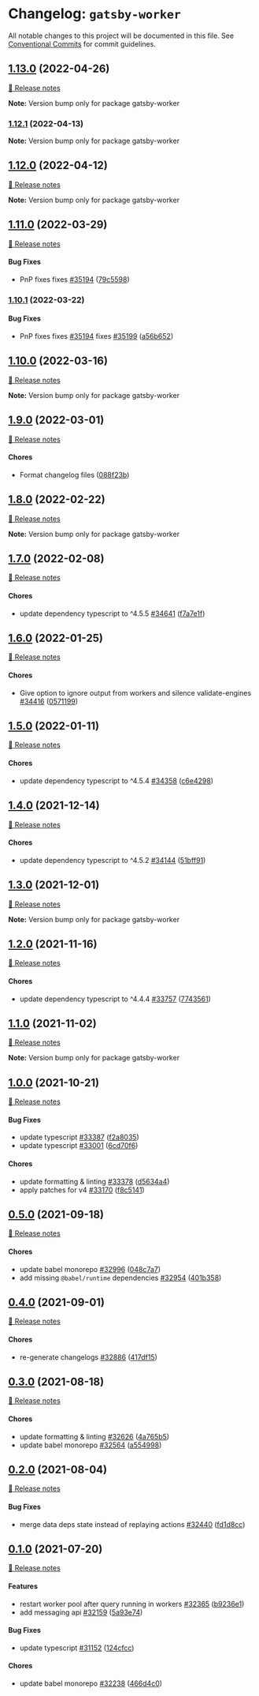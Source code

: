 # Changelog: `gatsby-worker`

All notable changes to this project will be documented in this file.
See [Conventional Commits](https://conventionalcommits.org) for commit guidelines.

## [1.13.0](https://github.com/gatsbyjs/gatsby/commits/gatsby-worker@1.13.0/packages/gatsby-worker) (2022-04-26)

[🧾 Release notes](https://www.gatsbyjs.com/docs/reference/release-notes/v4.13)

**Note:** Version bump only for package gatsby-worker

### [1.12.1](https://github.com/gatsbyjs/gatsby/commits/gatsby-worker@1.12.1/packages/gatsby-worker) (2022-04-13)

**Note:** Version bump only for package gatsby-worker

## [1.12.0](https://github.com/gatsbyjs/gatsby/commits/gatsby-worker@1.12.0/packages/gatsby-worker) (2022-04-12)

[🧾 Release notes](https://www.gatsbyjs.com/docs/reference/release-notes/v4.12)

**Note:** Version bump only for package gatsby-worker

## [1.11.0](https://github.com/gatsbyjs/gatsby/commits/gatsby-worker@1.11.0/packages/gatsby-worker) (2022-03-29)

[🧾 Release notes](https://www.gatsbyjs.com/docs/reference/release-notes/v4.11)

#### Bug Fixes

- PnP fixes fixes [#35194](https://github.com/gatsbyjs/gatsby/issues/35194) ([79c5598](https://github.com/gatsbyjs/gatsby/commit/79c559808318e9db0bea2e6b89b0e1e3b8336899))

### [1.10.1](https://github.com/gatsbyjs/gatsby/commits/gatsby-worker@1.10.1/packages/gatsby-worker) (2022-03-22)

#### Bug Fixes

- PnP fixes fixes [#35194](https://github.com/gatsbyjs/gatsby/issues/35194) fixes [#35199](https://github.com/gatsbyjs/gatsby/issues/35199) ([a56b652](https://github.com/gatsbyjs/gatsby/commit/a56b652d4370223082d54787fb274db8ad564687))

## [1.10.0](https://github.com/gatsbyjs/gatsby/commits/gatsby-worker@1.10.0/packages/gatsby-worker) (2022-03-16)

[🧾 Release notes](https://www.gatsbyjs.com/docs/reference/release-notes/v4.10)

**Note:** Version bump only for package gatsby-worker

## [1.9.0](https://github.com/gatsbyjs/gatsby/commits/gatsby-worker@1.9.0/packages/gatsby-worker) (2022-03-01)

[🧾 Release notes](https://www.gatsbyjs.com/docs/reference/release-notes/v4.9)

#### Chores

- Format changelog files ([088f23b](https://github.com/gatsbyjs/gatsby/commit/088f23b084b67f746a383e06e9216cef83270317))

## [1.8.0](https://github.com/gatsbyjs/gatsby/commits/gatsby-worker@1.8.0/packages/gatsby-worker) (2022-02-22)

[🧾 Release notes](https://www.gatsbyjs.com/docs/reference/release-notes/v4.8)

**Note:** Version bump only for package gatsby-worker

## [1.7.0](https://github.com/gatsbyjs/gatsby/commits/gatsby-worker@1.7.0/packages/gatsby-worker) (2022-02-08)

[🧾 Release notes](https://www.gatsbyjs.com/docs/reference/release-notes/v4.7)

#### Chores

- update dependency typescript to ^4.5.5 [#34641](https://github.com/gatsbyjs/gatsby/issues/34641) ([f7a7e1f](https://github.com/gatsbyjs/gatsby/commit/f7a7e1f642d91babb397156ab37cb28dcde19737))

## [1.6.0](https://github.com/gatsbyjs/gatsby/commits/gatsby-worker@1.6.0/packages/gatsby-worker) (2022-01-25)

[🧾 Release notes](https://www.gatsbyjs.com/docs/reference/release-notes/v4.6)

#### Chores

- Give option to ignore output from workers and silence validate-engines [#34416](https://github.com/gatsbyjs/gatsby/issues/34416) ([0571199](https://github.com/gatsbyjs/gatsby/commit/0571199ebc746b53b23a10360311c0f5ba33a275))

## [1.5.0](https://github.com/gatsbyjs/gatsby/commits/gatsby-worker@1.5.0/packages/gatsby-worker) (2022-01-11)

[🧾 Release notes](https://www.gatsbyjs.com/docs/reference/release-notes/v4.5)

#### Chores

- update dependency typescript to ^4.5.4 [#34358](https://github.com/gatsbyjs/gatsby/issues/34358) ([c6e4298](https://github.com/gatsbyjs/gatsby/commit/c6e42985a20d6b148442aa5f7af1880fa600780b))

## [1.4.0](https://github.com/gatsbyjs/gatsby/commits/gatsby-worker@1.4.0/packages/gatsby-worker) (2021-12-14)

[🧾 Release notes](https://www.gatsbyjs.com/docs/reference/release-notes/v4.4)

#### Chores

- update dependency typescript to ^4.5.2 [#34144](https://github.com/gatsbyjs/gatsby/issues/34144) ([51bff91](https://github.com/gatsbyjs/gatsby/commit/51bff91246cbc48ba50c9650205b0488691fb82a))

## [1.3.0](https://github.com/gatsbyjs/gatsby/commits/gatsby-worker@1.3.0/packages/gatsby-worker) (2021-12-01)

[🧾 Release notes](https://www.gatsbyjs.com/docs/reference/release-notes/v4.3)

**Note:** Version bump only for package gatsby-worker

## [1.2.0](https://github.com/gatsbyjs/gatsby/commits/gatsby-worker@1.2.0/packages/gatsby-worker) (2021-11-16)

[🧾 Release notes](https://www.gatsbyjs.com/docs/reference/release-notes/v4.2)

#### Chores

- update dependency typescript to ^4.4.4 [#33757](https://github.com/gatsbyjs/gatsby/issues/33757) ([7743561](https://github.com/gatsbyjs/gatsby/commit/7743561bbbe0a621d22030fecbba97dfc3e566d1))

## [1.1.0](https://github.com/gatsbyjs/gatsby/commits/gatsby-worker@1.1.0/packages/gatsby-worker) (2021-11-02)

[🧾 Release notes](https://www.gatsbyjs.com/docs/reference/release-notes/v4.1)

**Note:** Version bump only for package gatsby-worker

## [1.0.0](https://github.com/gatsbyjs/gatsby/commits/gatsby-worker@1.0.0/packages/gatsby-worker) (2021-10-21)

[🧾 Release notes](https://www.gatsbyjs.com/docs/reference/release-notes/v4.0)

#### Bug Fixes

- update typescript [#33387](https://github.com/gatsbyjs/gatsby/issues/33387) ([f2a8035](https://github.com/gatsbyjs/gatsby/commit/f2a8035644e650487abbca8b74a98b96c32d9cd2))
- update typescript [#33001](https://github.com/gatsbyjs/gatsby/issues/33001) ([6cd70f6](https://github.com/gatsbyjs/gatsby/commit/6cd70f62ecae4aeee8ece38866661be9239062cb))

#### Chores

- update formatting & linting [#33378](https://github.com/gatsbyjs/gatsby/issues/33378) ([d5634a4](https://github.com/gatsbyjs/gatsby/commit/d5634a48611456bbedb8c2a2eb3a45a54a0d5db4))
- apply patches for v4 [#33170](https://github.com/gatsbyjs/gatsby/issues/33170) ([f8c5141](https://github.com/gatsbyjs/gatsby/commit/f8c5141bf72108a53338fd01514522ae7a1b37bf))

## [0.5.0](https://github.com/gatsbyjs/gatsby/commits/gatsby-worker@0.5.0/packages/gatsby-worker) (2021-09-18)

[🧾 Release notes](https://www.gatsbyjs.com/docs/reference/release-notes/v3.14)

#### Chores

- update babel monorepo [#32996](https://github.com/gatsbyjs/gatsby/issues/32996) ([048c7a7](https://github.com/gatsbyjs/gatsby/commit/048c7a727bbc6a9ad8e27afba72ee20e946c4aaa))
- add missing `@babel/runtime` dependencies [#32954](https://github.com/gatsbyjs/gatsby/issues/32954) ([401b358](https://github.com/gatsbyjs/gatsby/commit/401b3589771135ec35ab8f68406a64de6b387d9d))

## [0.4.0](https://github.com/gatsbyjs/gatsby/commits/gatsby-worker@0.4.0/packages/gatsby-worker) (2021-09-01)

[🧾 Release notes](https://www.gatsbyjs.com/docs/reference/release-notes/v3.13)

#### Chores

- re-generate changelogs [#32886](https://github.com/gatsbyjs/gatsby/issues/32886) ([417df15](https://github.com/gatsbyjs/gatsby/commit/417df15230be368a9db91f2ad1a9bc0442733177))

## [0.3.0](https://github.com/gatsbyjs/gatsby/commits/gatsby-worker@0.3.0/packages/gatsby-worker) (2021-08-18)

[🧾 Release notes](https://www.gatsbyjs.com/docs/reference/release-notes/v3.12)

#### Chores

- update formatting & linting [#32626](https://github.com/gatsbyjs/gatsby/issues/32626) ([4a765b5](https://github.com/gatsbyjs/gatsby/commit/4a765b5c62208d58f0bd7fd59558160c0b9feed3))
- update babel monorepo [#32564](https://github.com/gatsbyjs/gatsby/issues/32564) ([a554998](https://github.com/gatsbyjs/gatsby/commit/a554998b4f6765103b650813cf52dbfcc575fecf))

## [0.2.0](https://github.com/gatsbyjs/gatsby/commits/gatsby-worker@0.2.0/packages/gatsby-worker) (2021-08-04)

[🧾 Release notes](https://www.gatsbyjs.com/docs/reference/release-notes/v3.11)

#### Bug Fixes

- merge data deps state instead of replaying actions [#32440](https://github.com/gatsbyjs/gatsby/issues/32440) ([fd1d8cc](https://github.com/gatsbyjs/gatsby/commit/fd1d8ccc8dd27c316d24f91475a24702d228910c))

## [0.1.0](https://github.com/gatsbyjs/gatsby/commits/gatsby-worker@0.1.0/packages/gatsby-worker) (2021-07-20)

[🧾 Release notes](https://www.gatsbyjs.com/docs/reference/release-notes/v3.10)

#### Features

- restart worker pool after query running in workers [#32365](https://github.com/gatsbyjs/gatsby/issues/32365) ([b9236e1](https://github.com/gatsbyjs/gatsby/commit/b9236e16aac8c889c526571738c716cfb520043d))
- add messaging api [#32159](https://github.com/gatsbyjs/gatsby/issues/32159) ([5a93e74](https://github.com/gatsbyjs/gatsby/commit/5a93e7485b2718b44a59e595c5b1e896fe9802cb))

#### Bug Fixes

- update typescript [#31152](https://github.com/gatsbyjs/gatsby/issues/31152) ([124cfcc](https://github.com/gatsbyjs/gatsby/commit/124cfcc4cd42a50a992dde5b420610f290227a78))

#### Chores

- update babel monorepo [#32238](https://github.com/gatsbyjs/gatsby/issues/32238) ([466d4c0](https://github.com/gatsbyjs/gatsby/commit/466d4c087bbc96abb942a02c67243bcc9a4f2a0a))

<a name="before-release-process"></a>
